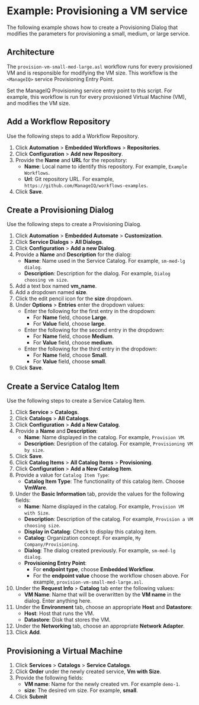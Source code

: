 # Example: Provisioning a VM service

The following example shows how to create a Provisioning Dialog that modifies the parameters for provisioning a small, medium, or large service.

## Architecture

The `provision-vm-small-med-large.asl` workflow runs for every provisioned VM and is responsible for modifying the VM size. This workflow is the `<ManageIQ>` service Provisioning Entry Point.

Set the ManageIQ Provisioning service entry point to this script. For example, this workflow is run for every provisioned Virtual Machine (VM), and modifies the VM size.

## Add a Workflow Repository

Use the following steps to add a Workflow Repository.

1. Click **Automation** > **Embedded Workflows** > **Repositories**.
2. Click **Configuration** > **Add new Repository**.
3. Provide the **Name** and **URL** for the repository:
   - **Name**: Local name to identify this repository. For example, `Example Workflows`.
   - **Url**: Git repository URL. For example, `https://github.com/ManageIQ/workflows-examples`.
4. Click **Save**.

## Create a Provisioning Dialog

Use the following steps to create a Provisioning Dialog.

1. Click **Automation** > **Embedded Automate** > **Customization**.
2. Click **Service Dialogs** > **All Dialogs**.
3. Click **Configuration** > **Add a new Dialog**.
4. Provide a **Name** and **Description** for the dialog:
   - **Name**: Name used in the Service Catalog. For example, `sm-med-lg dialog`.
   - **Description**: Description for the dialog. For example, `Dialog choosing vm size`.
5. Add a text box named **vm_name**.
6. Add a dropdown named **size**.
7. Click the edit pencil icon for the **size** dropdown.
8. Under **Options** > **Entries** enter the dropdown values:
   - Enter the following for the first entry in the dropdown:
      - For **Name** field, choose **Large**.
      - For **Value** field, choose **large**.
   - Enter the following for the second entry in the dropdown:
      - For **Name** field, choose **Medium**.
      - For **Value** field, choose **medium**.
   - Enter the following for the third entry in the dropdown:
      - For **Name** field, choose **Small**.
      - For **Value** field, choose **small**.
9. Click **Save**.

## Create a Service Catalog Item

Use the following steps to create a Service Catalog Item.

1. Click **Service** > **Catalogs**.
2. Click **Catalogs** > **All Catalogs**.
3. Click **Configuration** > **Add a New Catalog**.
4. Provide a **Name** and **Description**:
   - **Name**: Name displayed in the catalog. For example, `Provision VM`.
   - **Description**: Desription of the catalog. For example, `Provisioning VM by size`.
5. Click **Save**.
6. Click **Catalog Items** > **All Catalog Items** > **Provisioning**.
7. Click **Configuration** > **Add a New Catalog Item**.
8. Provide a value for `Catalog Item Type`:
   - **Catalog Item Type**: The functionality of this catalog item. Choose **VmWare**.
9. Under the **Basic Information** tab, provide the values for the following fields:
   - **Name**: Name displayed in the catalog. For example, `Provision VM with Size`.
   - **Description**: Description of the catalog. For example, `Provision a VM choosing size`.
   - **Display in Catalog**: Check to display this catalog item.
   - **Catalog**: Organization concept. For example, `My Company/Provisioning`.
   - **Dialog**: The dialog created previously. For example, `sm-med-lg dialog`.
   - **Provisioning Entry Point**:
     - For **endpoint type**, choose **Embedded Workflow**.
     - For the **endpoint value** choose the workflow chosen above. For example, `provision-vm-small-med-large.asl`.
17. Under the **Request Info** > **Catalog** tab enter the following values:
     - **VM Name**: Name that will be overwritten by the **VM name** in the dialog. Enter anything here.
20. Under the **Environment** tab, choose an appropriate **Host** and **Datastore**:
    - **Host**: Host that runs the VM.
    - **Datastore**: Disk that stores the VM.
22. Under the **Networking** tab, choose an appropriate **Network Adapter**. 
24. Click **Add**.

## Provisioning a Virtual Machine

1. Click **Services** > **Catalogs** > **Service Catalogs**.
2. Click **Order** under the newly created service, **Vm with Size**.
3. Provide the following fields:
   - **VM name**: Name for the newly created vm. For example `demo-1`.
   - **size**: The desired vm size. For example, **small**.
1. Click **Submit**
